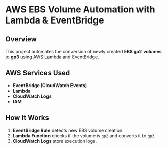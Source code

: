 # AWS EBS Volume Automation with Lambda & EventBridge

## Overview
This project automates the conversion of newly created **EBS gp2 volumes** to **gp3** using AWS Lambda and EventBridge.

## AWS Services Used
- **EventBridge (CloudWatch Events)**
- **Lambda**
- **CloudWatch Logs**
- **IAM**

## How It Works
1. **EventBridge Rule** detects new EBS volume creation.
2. **Lambda Function** checks if the volume is `gp2` and converts it to `gp3`.
3. **CloudWatch Logs** store execution logs.



